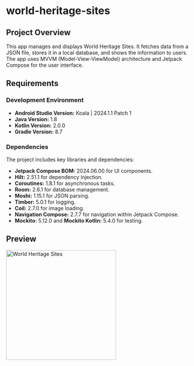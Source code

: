 # world-heritage-sites
 
## Project Overview

This app manages and displays World Heritage Sites. It fetches data from a JSON file, stores it in a local database, and shows the information to users. The app uses MVVM (Model-View-ViewModel) architecture and Jetpack Compose for the user interface.

## Requirements

### Development Environment
- **Android Studio Version:** Koala | 2024.1.1 Patch 1
- **Java Version:** 1.8
- **Kotlin Version:** 2.0.0
- **Gradle Version:** 8.7

### Dependencies
The project includes key libraries and dependencies:
- **Jetpack Compose BOM:** 2024.06.00 for UI components.
- **Hilt:** 2.51.1 for dependency injection.
- **Coroutines:** 1.8.1 for asynchronous tasks.
- **Room:** 2.6.1 for database management.
- **Moshi:** 1.15.1 for JSON parsing.
- **Timber:** 5.0.1 for logging.
- **Coil:** 2.7.0 for image loading.
- **Navigation Compose:** 2.7.7 for navigation within Jetpack Compose.
- **Mockito:** 5.12.0 and **Mockito Kotlin:** 5.4.0 for testing.

## Preview
<img src="https://github.com/user-attachments/assets/278596f9-fd6b-496a-b1ad-e49c5dfc28c9" alt="World Heritage Sites" width="300"/>
